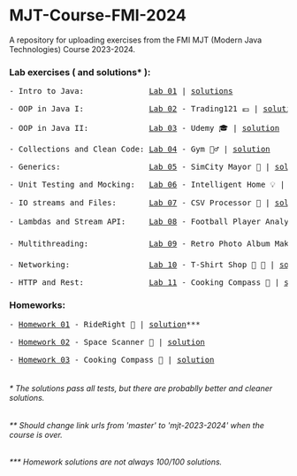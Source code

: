 # MJT-Course-FMI-2024
A repository for uploading exercises from the FMI MJT (Modern Java Technologies) Course 2023-2024.

### Lab exercises ( and solutions* ):
<pre>
- Intro to Java:              <a href="https://github.com/fmi/java-course/tree/master/01-intro-to-java/lab">Lab 01</a> | <a href="https://github.com/asen-krasimirov/MJT-Course-2024/tree/main/labs/Week01/src">solutions</a> </br>
- OOP in Java I:              <a href="https://github.com/fmi/java-course/tree/master/02-oop-in-java-i/lab">Lab 02</a> - Trading121 💶 | <a href="https://github.com/asen-krasimirov/MJT-Course-2024/tree/main/labs/Week02/src">solution</a> </br>
- OOP in Java II:             <a href="https://github.com/fmi/java-course/tree/master/03-oop-in-java-ii/lab">Lab 03</a> - Udemy 🎓 | <a href="https://github.com/asen-krasimirov/MJT-Course-2024/tree/main/labs/Week03/src">solution</a> </br>
- Collections and Clean Code: <a href="https://github.com/fmi/java-course/tree/master/04-collections-clean-code/lab">Lab 04</a> - Gym 🏋️‍♂️ | <a href="https://github.com/asen-krasimirov/MJT-Course-2024/tree/main/labs/Week04/src">solution</a> </br>
- Generics:                   <a href="https://github.com/fmi/java-course/tree/master/05-generics/lab">Lab 05</a> - SimCity Mayor 🌇 | <a href="https://github.com/asen-krasimirov/MJT-Course-2024/tree/main/labs/Week05/src">solution</a> </br>
- Unit Testing and Mocking:   <a href="https://github.com/fmi/java-course/tree/master/06-unit-testing-and-mocking/lab">Lab 06</a> - Intelligent Home 💡 | <a href="https://github.com/asen-krasimirov/MJT-Course-2024/tree/main/labs/Week06/">solution</a> </br>
- IO streams and Files:       <a href="https://github.com/fmi/java-course/tree/master/07-io-streams-and-files/lab">Lab 07</a> - CSV Processor 📃 | <a href="https://github.com/asen-krasimirov/MJT-Course-2024/tree/main/labs/Week07/">solution</a> </br>
- Lambdas and Stream API:     <a href="https://github.com/fmi/java-course/tree/master/08-lambdas-and-stream-api/lab">Lab 08</a> - Football Player Analyzer ⚽ | <a href="https://github.com/asen-krasimirov/MJT-Course-2024/tree/main/labs/Week08/">solution</a> </br>
- Multithreading:             <a href="https://github.com/fmi/java-course/tree/master/09-threads/lab">Lab 09</a> - Retro Photo Album Maker 📷 | <a href="https://github.com/asen-krasimirov/MJT-Course-2024/tree/main/labs/Week09/">solution</a> </br>
- Networking:                 <a href="https://github.com/fmi/java-course/tree/master/10-network/lab">Lab 10</a> - T-Shirt Shop 👕 🏬 | <a href="https://github.com/asen-krasimirov/MJT-Course-2024/tree/main/labs/Week10/">solution</a> </br>
- HTTP and Rest:              <a href="https://github.com/fmi/java-course/tree/master/12-http-rest/lab">Lab 11</a> - Cooking Compass 🍝 | <a href="https://github.com/asen-krasimirov/MJT-Course-FMI-2024/tree/main/homeworks/Homework3">solution</a>
</pre>

### Homeworks:
<pre>
- <a href="https://github.com/fmi/java-course/tree/master/homeworks/01-rideright">Homework 01</a> - RideRight 🚏 | <a href="https://github.com/asen-krasimirov/MJT-Course-FMI-2024/tree/main/homeworks/Homework01">solution</a>*** </br>
- <a href="https://github.com/fmi/java-course/tree/master/homeworks/02-spacescanner">Homework 02</a> - Space Scanner 🚀 | <a href="https://github.com/asen-krasimirov/MJT-Course-FMI-2024/tree/main/homeworks/Homework02">solution</a> </br>
- <a href="https://github.com/fmi/java-course/tree/master/homeworks/03-cookingcompass">Homework 03</a> - Cooking Compass 🍝 | <a href="https://github.com/asen-krasimirov/MJT-Course-FMI-2024/tree/main/homeworks/Homework3">solution</a> </br>
</pre>

###### * The solutions pass all tests, but there are probablly better and cleaner solutions.
###### ** Should change link urls from 'master' to 'mjt-2023-2024' when the course is over.
###### *** Homework solutions are not always 100/100 solutions.
